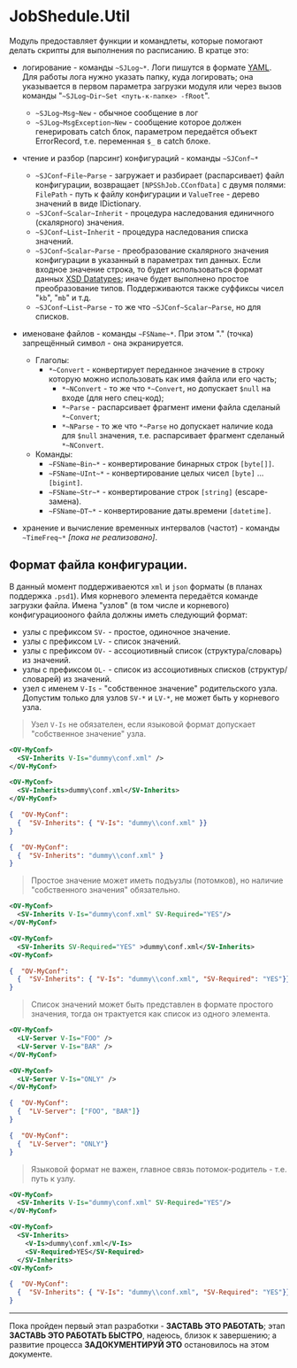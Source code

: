# JobShedule.Util
Модуль предоставляет функции и командлеты, которые помогают делать скрипты для выполнения по расписанию.
В кратце это:
* логирование - команды `~SJLog~*`. Логи пишутся в формате [YAML](http://yaml.org/). Для работы лога нужно указать папку, куда логировать; она указывается в первом параметра загрузки модуля или через вызов команды "`~SJLog~Dir~Set <путь-к-папке> -fRoot`".
  * `~SJLog~Msg~New` - обычное сообщение в лог
  * `~SJLog~MsgException~New` - сообщение которое должен генерировать catch блок, параметром передаётся объект ErrorRecord, т.е. переменная `$_` в catch блоке.
* чтение и разбор (парсинг) конфигураций - команды `~SJConf~*`
  * `~SJConf~File~Parse` - загружает и разбирает (распарсивает) файл конфигурации, возвращает `[NPSShJob.CConfData]` с двумя полями: `FilePath` - путь к файлу конфигурации и `ValueTree` - дерево значений в виде IDictionary.
  * `~SJConf~Scalar~Inherit` - процедура наследования единичного (скалярного) значения.
  * `~SJConf~List~Inherit` - процедура наследования списка значений.
  * `~SJConf~Scalar~Parse` - преобразование скалярного значения конфигурации в указанный в параметрах тип данных. Если входное значение строка, то будет использоваться формат данных [XSD Datatypes](https://www.w3.org/TR/xmlschema-2/); иначе будет выполнено простое преобразование типов. Поддерживаются также суффиксы чисел "`kb`", "`mb`" и т.д.
  * `~SJConf~List~Parse` - то же что `~SJConf~Scalar~Parse`, но для списков.
  
* именоване файлов - команды `~FSName~*`. При этом "." (точка) запрещённый символ - она экранируется.
  * Глаголы:
    * `*~Convert` - конвертирует переданное значение в строку которую можно использовать как имя файла или его часть; 
	  * `*~NConvert` - то же что `*~Convert`, но допускает `$null` на входе (для него спец-код); 
	  * `*~Parse` - распарсивает фрагмент имени файла сделаный `*~Convert`;
	  * `*~NParse` - то же что `*~Parse` но допускает наличие кода для `$null` значения, т.е. распарсивает фрагмент сделаный `*~NConvert`.
  * Команды:
    * `~FSName~Bin~*` - конвертирование бинарных строк `[byte[]]`.
    * `~FSName~UInt~*` - конвертирование целых чисел `[byte]` ... `[bigint]`.
    * `~FSName~Str~*` - конвертирование строк `[string]` (escape-замена).
    * `~FSName~DT~*` - конвертирование даты.времени `[datetime]`.
* хранение и вычисление временных интервалов (частот) - команды `~TimeFreq~*` *[пока не реализовано]*.

## Формат файла конфигурации.
В данный момент поддерживаеются `xml` и `json` форматы (в планах поддержка `.psd1`). Имя корневого элемента передаётся команде загрузки файла.
Имена "узлов" (в том числе и корневого) конфигурациооного файла должны иметь следующий формат:
* узлы с префиксом `SV-` - простое, одиночное значение.
* узлы с префиксом `LV-` - список значений.
* узлы с префиксом `OV-` - ассоциотивный список (структура/словарь) из значений.
* узлы с префиксом `OL-` - список из ассоциотивных списков (структур/словарей) из значений.
* узел с именем `V-Is` - "собственное значение" родительского узла. Допустим только для узлов `SV-*` и `LV-*`, не может быть у корневого узла.

>Узел `V-Is` не обязателен, если языковой формат допускает "собственное значение" узла.
~~~ xml
<OV-MyConf>
  <SV-Inherits V-Is="dummy\conf.xml" />
</OV-MyConf>
~~~
~~~ xml
<OV-MyConf>
  <SV-Inherits>dummy\conf.xml</SV-Inherits>
</OV-MyConf>
~~~
~~~ json
{  "OV-MyConf": 
  {  "SV-Inherits": { "V-Is": "dummy\\conf.xml" }}
}
~~~
~~~ json
{  "OV-MyConf": 
  {  "SV-Inherits": "dummy\\conf.xml" }
}
~~~

>Простое значение может иметь подъузлы (потомков), но наличие "собственного значения" обязательно.
~~~ xml
<OV-MyConf>
  <SV-Inherits V-Is="dummy\conf.xml" SV-Required="YES"/>
</OV-MyConf>
~~~
~~~ xml
<OV-MyConf>
  <SV-Inherits SV-Required="YES" >dummy\conf.xml</SV-Inherits>
<OV-MyConf>
~~~
~~~ json
{  "OV-MyConf": 
  {  "SV-Inherits": { "V-Is": "dummy\\conf.xml", "SV-Required": "YES"}}
}
~~~

>Список значений может быть представлен в формате простого значения, тогда он трактуется как список из одного элемента.
~~~ xml
<OV-MyConf>
  <LV-Server V-Is="FOO" />
  <LV-Server V-Is="BAR" />  
</OV-MyConf>
~~~
~~~ xml
<OV-MyConf>
  <LV-Server V-Is="ONLY" />
</OV-MyConf>
~~~
~~~ json
{  "OV-MyConf": 
  {  "LV-Server": ["FOO", "BAR"]}
}
~~~
~~~ json
{  "OV-MyConf": 
  {  "LV-Server": "ONLY"}
}
~~~

> Языковой формат не важен, главное связь потомок-родитель - т.е. путь к узлу.
~~~ xml
<OV-MyConf>
  <SV-Inherits V-Is="dummy\conf.xml" SV-Required="YES"/>
</OV-MyConf>
~~~
~~~ xml
<OV-MyConf>
  <SV-Inherits>
    <V-Is>dummy\conf.xml</V-Is>
    <SV-Required>YES</SV-Required>
  </SV-Inherits>
<OV-MyConf>
~~~
~~~ json
{  "OV-MyConf": 
  {  "SV-Inherits": { "V-Is": "dummy\\conf.xml", "SV-Required": "YES"}}
}
~~~

---
Пока пройден первый этап разработки - **ЗАСТАВЬ ЭТО РАБОТАТЬ**; этап **ЗАСТАВЬ ЭТО РАБОТАТЬ БЫСТРО**, надеюсь, близок к завершению; а развитие процесса **ЗАДОКУМЕНТИРУЙ ЭТО** остановилось на этом документе.

